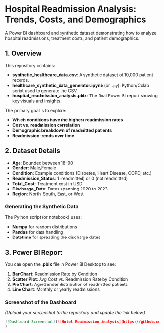 # Hospital Readmission Analysis: Trends, Costs, and Demographics

A Power BI dashboard and synthetic dataset demonstrating how to analyze hospital readmissions, treatment costs, and patient demographics.

## 1. Overview

This repository contains:
- **synthetic_healthcare_data.csv**: A synthetic dataset of 10,000 patient records.
- **healthcare_synthetic_data_generator.ipynb** (or `.py`): Python/Colab script used to generate the CSV.
- **hospital_readmission_analysis.pbix**: The final Power BI report showing key visuals and insights.

The primary goal is to explore:
- **Which conditions have the highest readmission rates**  
- **Cost vs. readmission correlation**  
- **Demographic breakdown of readmitted patients**  
- **Readmission trends over time**

## 2. Dataset Details

- **Age**: Bounded between 18–90
- **Gender**: Male/Female
- **Condition**: Example conditions (Diabetes, Heart Disease, COPD, etc.)
- **Readmission_Status**: 1 (readmitted) or 0 (not readmitted)
- **Total_Cost**: Treatment cost in USD
- **Discharge_Date**: Dates spanning 2020 to 2023
- **Region**: North, South, East, or West

### Generating the Synthetic Data
The Python script (or notebook) uses:
- **Numpy** for random distributions
- **Pandas** for data handling
- **Datetime** for spreading the discharge dates

## 3. Power BI Report

You can open the **.pbix** file in Power BI Desktop to see:
1. **Bar Chart**: Readmission Rate by Condition  
2. **Scatter Plot**: Avg Cost vs. Readmission Rate by Condition  
3. **Pie Chart**: Age/Gender distribution of readmitted patients  
4. **Line Chart**: Monthly or yearly readmissions

### Screenshot of the Dashboard

*(Upload your screenshot to the repository and update the link below.)*

```md
![Dashboard Screenshot](![Hotel Readmission Analysis](https://github.com/user-attachments/assets/473ff063-7693-4170-b32b-af8112aaeedc)
)
